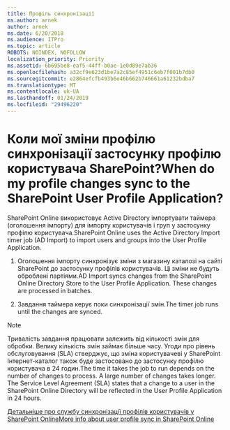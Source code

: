 ```yaml
---
title: Профіль синхронізації
ms.author: arnek
author: arnek
ms.date: 6/20/2018
ms.audience: ITPro
ms.topic: article
ROBOTS: NOINDEX, NOFOLLOW
localization_priority: Priority
ms.assetid: 6b695be8-eaf5-44ff-b0ae-1e0d89e7ab36
ms.openlocfilehash: a32cf9e623d1be7a2c85ef4951c6eb7f001b7db0
ms.sourcegitcommit: e2864efcfb493b6e46b662b746661a61232bdba7
ms.translationtype: MT
ms.contentlocale: uk-UA
ms.lasthandoff: 01/24/2019
ms.locfileid: "29496220"
---
```

# <a name="when-do-my-profile-changes-sync-to-the-sharepoint-user-profile-application"></a><span data-ttu-id="5edbf-102">Коли мої зміни профілю синхронізації застосунку профілю користувача SharePoint?</span><span class="sxs-lookup"><span data-stu-id="5edbf-102">When do my profile changes sync to the SharePoint User Profile Application?</span></span>

<span data-ttu-id="5edbf-103">SharePoint Online використовує Active Directory імпортувати таймера (оголошення імпорту) для імпорту користувачів і груп у застосунку профілю користувача.</span><span class="sxs-lookup"><span data-stu-id="5edbf-103">SharePoint Online uses the Active Directory Import timer job (AD Import) to import users and groups into the User Profile Application.</span></span> 
  
1. <span data-ttu-id="5edbf-p101">Оголошення імпорту синхронізує зміни з магазину каталозі на сайті SharePoint до застосунку профілів користувачів. Ці зміни не будуть оброблені партіями.</span><span class="sxs-lookup"><span data-stu-id="5edbf-p101">AD Import syncs changes from the SharePoint Online Directory Store to the User Profile Application. These changes are processed in batches.</span></span>
    
2. <span data-ttu-id="5edbf-106">Завдання таймера керує поки синхронізації змін.</span><span class="sxs-lookup"><span data-stu-id="5edbf-106">The timer job runs until the changes are synced.</span></span>
    
> [!NOTE]
> <span data-ttu-id="5edbf-p102">Тривалість завдання працювати залежить від кількості змін для обробки. Велику кількість змін займає більше часу. Угоди про рівень обслуговування (SLA) стверджує, що зміна користувачеві у SharePoint Інтернет-каталог також буде застосовано до застосунку профілю користувача в 24 годин.</span><span class="sxs-lookup"><span data-stu-id="5edbf-p102">The time it takes the job to run depends on the number of changes to process. A large number of changes takes longer. The Service Level Agreement (SLA) states that a change to a user in the SharePoint Online Directory will be reflected in the User Profile Application in 24 hours.</span></span> 
  
[<span data-ttu-id="5edbf-110">Детальніше про службу синхронізації профілів користувачів у SharePoint Online</span><span class="sxs-lookup"><span data-stu-id="5edbf-110">More info about user profile sync in SharePoint Online</span></span>](https://go.microsoft.com/fwlink/?linkid=875671)
  

